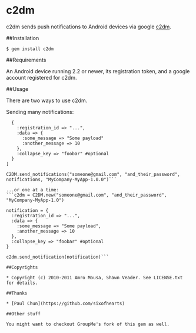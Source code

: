 # c2dm

c2dm sends push notifications to Android devices via google [c2dm](http://code.google.com/android/c2dm/index.html).

##Installation

    $ gem install c2dm
    
##Requirements

An Android device running 2.2 or newer, its registration token, and a google account registered for c2dm.

##Usage

There are two ways to use c2dm.

Sending many notifications:
```notifications = [
  {
    :registration_id => "...", 
    :data => {
      :some_message => "Some payload"
      :another_message => 10
    },
    :collapse_key => "foobar" #optional
  }
]

C2DM.send_notifications("someone@gmail.com", "and_their_password", notifications, "MyCompany-MyApp-1.0.0")```

...or one at a time:
```c2dm = C2DM.new("someone@gmail.com", "and_their_password", "MyCompany-MyApp-1.0")

notification = {
  :registration_id => "...", 
  :data => {
    :some_message => "Some payload",
    :another_message => 10
  },
  :collapse_key => "foobar" #optional
}

c2dm.send_notification(notification)```

##Copyrights

* Copyright (c) 2010-2011 Amro Mousa, Shawn Veader. See LICENSE.txt for details.

##Thanks

* [Paul Chun](https://github.com/sixofhearts)

##Other stuff

You might want to checkout GroupMe's fork of this gem as well.